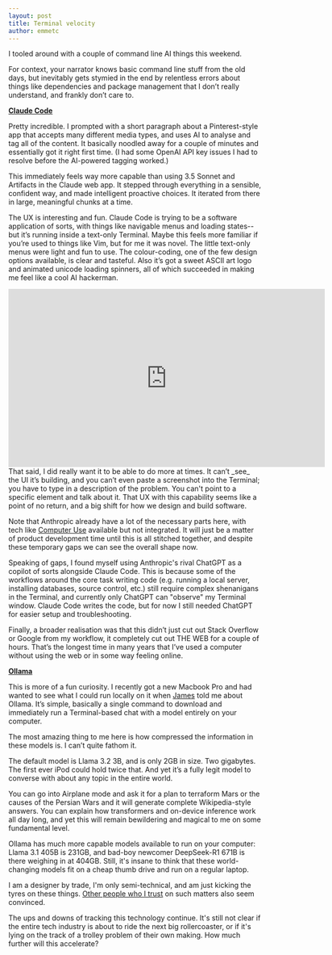 ```yaml
---
layout: post
title: Terminal velocity
author: emmetc
---
```


I tooled around with a couple of command line AI things this weekend.

For context, your narrator knows basic command line stuff from the old days, but inevitably gets stymied in the end by relentless errors about things like dependencies and package management that I don’t really understand, and frankly don’t care to.

**[Claude Code](https://www.anthropic.com/news/claude-3-7-sonnet)**

Pretty incredible. I prompted with a short paragraph about a Pinterest-style app that accepts many different media types, and uses AI to analyse and tag all of the content. It basically noodled away for a couple of minutes and essentially got it right first time. (I had some OpenAI API key issues I had to resolve before the AI-powered tagging worked.)

This immediately feels way more capable than using 3.5 Sonnet and Artifacts in the Claude web app. It stepped through everything in a sensible, confident way, and made intelligent proactive choices. It iterated from there in large, meaningful chunks at a time.

The UX is interesting and fun. Claude Code is trying to be a software application of sorts, with things like navigable menus and loading states--but it’s running inside a text-only Terminal. Maybe this feels more familiar if you’re used to things like Vim, but for me it was novel. The little text-only menus were light and fun to use. The colour-coding, one of the few design options available, is clear and tasteful. Also it’s got a sweet ASCII art logo and animated unicode loading spinners, all of which succeeded in making me feel like a cool AI hackerman.

<iframe width="628" height="353" src="https://www.youtube.com/embed/AJpK3YTTKZ4?si=WTtpE_qIQIetg3RH" title="YouTube video player" frameborder="0" allow="accelerometer; autoplay; clipboard-write; encrypted-media; gyroscope; picture-in-picture; web-share" referrerpolicy="strict-origin-when-cross-origin" allowfullscreen></iframe><br>
That said, I did really want it to be able to do more at times. It can’t _see_ the UI it’s building, and you can’t even paste a screenshot into the Terminal; you have to type in a description of the problem. You can't point to a specific element and talk about it. That UX with this capability seems like a point of no return, and a big shift for how we design and build software.

Note that Anthropic already have a lot of the necessary parts here, with tech like [Computer Use](https://www.youtube.com/watch?v=vH2f7cjXjKI) available but not integrated. It will just be a matter of product development time until this is all stitched together, and despite these temporary gaps we can see the overall shape now.

Speaking of gaps, I found myself using Anthropic's rival ChatGPT as a copilot of sorts alongside Claude Code. This is because some of the workflows around the core task writing code (e.g. running a local server, installing databases, source control, etc.) still require complex shenanigans in the Terminal, and currently only ChatGPT can "observe" my Terminal window. Claude Code writes the code, but for now I still needed ChatGPT for easier setup and troubleshooting.

Finally, a broader realisation was that this didn’t just cut out Stack Overflow or Google from my workflow, it completely cut out THE WEB for a couple of hours. That’s the longest time in many years that I’ve used a computer without using the web or in some way feeling online.


**[Ollama](https://ollama.com/)**

This is more of a fun curiosity. I recently got a new Macbook Pro and had wanted to see what I could run locally on it when [James](http://www.jmmcd.net/) told me about Ollama. It’s simple, basically a single command to download and immediately run a Terminal-based chat with a model entirely on your computer.

The most amazing thing to me here is how compressed the information in these models is. I can’t quite fathom it.

The default model is Llama 3.2 3B, and is only 2GB in size. Two gigabytes. The first ever iPod could hold twice that. And yet it’s a fully legit model to converse with about any topic in the entire world.

You can go into Airplane mode and ask it for a plan to terraform Mars or the causes of the Persian Wars and it will generate complete Wikipedia-style answers. You can explain how transformers and on-device inference work all day long, and yet this will remain bewildering and magical to me on some fundamental level.

Ollama has much more capable models available to run on your computer: Llama 3.1 405B is 231GB, and bad-boy newcomer DeepSeek-R1 671B is there weighing in at 404GB. Still, it's insane to think that these world-changing models fit on a cheap thumb drive and run on a regular laptop.


I am a designer by trade, I'm only semi-technical, and am just kicking the tyres on these things. [Other people who I trust](https://x.com/fergal_reid/status/1898514414061375862) on such matters also seem convinced.

The ups and downs of tracking this technology continue. It's still not clear if the entire tech industry is about to ride the next big rollercoaster, or if it's lying on the track of a trolley problem of their own making. How much further will this accelerate?